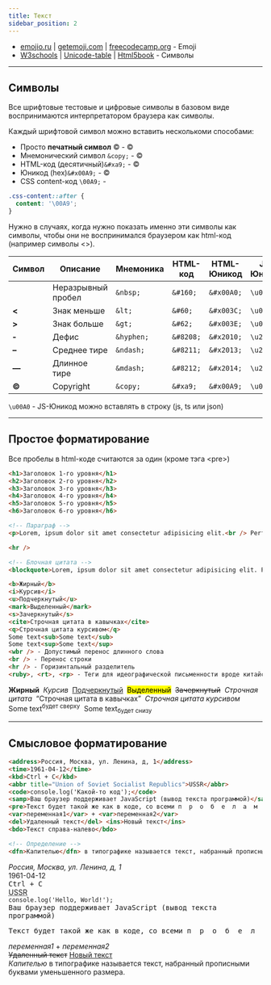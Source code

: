 ```yaml
---
title: Текст
sidebar_position: 2
---
```


* [emojio.ru](https://emojio.ru/) | [getemoji.com](https://getemoji.com/) | [freecodecamp.org](https://www.freecodecamp.org/news/all-emojis-emoji-list-for-copy-and-paste/) - Emoji
* [W3schools](https://www.w3schools.com/charsets/ref_utf_symbols.asp) | [Unicode-table](https://unicode-table.com/ru/html-entities/) | [Html5book](https://html5book.ru/specsimvoly-html) - Символы

***

## Символы

Все шрифтовые тестовые и цифровые символы в базовом виде воспринимаются интерпретатором браузера как символы.

Каждый шрифтовой символ можно вставить несколькоми способами:

- Просто **печатный символ** © - ©
- Мнемонический символ ```&copy;``` - &copy;
- HTML-код (десятичный)```&#xa9;``` - &#xa9;
- Юникод (hex)```&#x00A9;``` - <span>&#x00A9;</span>
- CSS content-код ```\00A9;``` - <span className="css-content"></span>

```css
.css-content::after {
  content: '\00A9';
}
```

Нужно в случаях, когда нужно показать именно эти символы как символы, чтобы они не воспринимался браузером как html-код (например символы &lt;&gt;).

|Символ|Описание|Мнемоника|HTML-код|HTML-Юникод|JS-Юникод|
|---|---|---|---|---|---|
||Неразрывный пробел|```&nbsp;```|```&#160;```|```&#x00A0;```|```\u00A0```|
|**<**|Знак меньше|```&lt;```|```&#60;```|```&#x003C;```|```\u003C```|
|**>**|Знак больше|```&gt;```|```&#62;```|```&#x003E;```|```\u003E```|
|**‐**|Дефис|```&hyphen;```|```&#8208;```|```&#x2010;```|```\u2010```|
|**–**|Среднее тире|```&ndash;```|```&#8211;```|```&#x2013;```|```\u2013```|
|**—**|Длинное тире|```&mdash;```|```&#8212;```|```&#x2014;```|```\u2014```|
|**©**|Copyright|```&copy;```|```&#xa9;```|```&#x00A9;```|```\u00A9```|

```\u00A0``` - JS-Юникод можно вставлять в строку (js, ts или json)

***

## Простое форматирование

Все пробелы в html-коде считаются за один (кроме тэга &lt;pre&gt;)

```html
<h1>Заголовок 1-го уровня</h1>
<h2>Заголовок 2-го уровня</h2>
<h3>Заголовок 3-го уровня</h3>
<h4>Заголовок 4-го уровня</h4>
<h5>Заголовок 5-го уровня</h5>
<h6>Заголовок 6-го уровня</h6>
```

```html
<!-- Параграф -->
<p>Lorem, ipsum dolor sit amet consectetur adipisicing elit.<br /> Perferendis, perspiciatis cumque. Illum sed accusantium suscipit? Distinctio, exercitationem nemo! Possimus debitis tempore nesciunt, fugit obcaecati dolores provident soluta nulla illum vero.</p>

<hr />

<!-- Блочная цитата -->
<blockquote>Lorem, ipsum dolor sit amet consectetur adipisicing elit. Perferendis, perspiciatis cumque. Illum sed accusantium suscipit? Distinctio, exercitationem nemo! Possimus debitis tempore nesciunt, fugit obcaecati dolores provident soluta nulla illum vero.</blockquote>
```

```html
<b>Жирный</b>
<i>Курсив</i>
<u>Подчеркнутый</u>
<mark>Выделенный</mark>
<s>Зачеркнутый</s>
<cite>Строчная цитата в кавычках</cite>
<q>Строчная цитата курсивом</q>
Some text<sub>Some text</sub>
Some text<sup>Some text</sup>
<wbr /> - Допустимый перенос длинного слова
<br /> - Перенос строки
<hr /> - Горизинтальный разделитель
<ruby>, <rt>, <rp> - Теги для идеографической письменности вроде китайского языка (используются редко)
```

<b>Жирный</b>&nbsp;
<i>Курсив</i>&nbsp;
<u>Подчеркнутый</u>&nbsp;
<mark>Выделенный</mark>&nbsp;
<s>Зачеркнутый</s>&nbsp;
<cite>Строчная цитата</cite>&nbsp;
<q>Строчная цитата в кавычках</q>&nbsp;
<cite>Строчная цитата курсивом</cite>&nbsp;
Some text<sup>будет сверху</sup>&nbsp;
Some text<sub>будет снизу</sub>&nbsp;

***

## Смысловое форматирование

```html
<address>Россия, Москва, ул. Ленина, д, 1</address>
<time>1961-04-12</time>
<kbd>Ctrl + C</kbd>
<abbr title="Union of Soviet Socialist Republics">USSR</abbr>
<code>console.log('Какой-то код');</code>
<samp>Ваш браузер поддерживает JavaScript (вывод текста программой)</samp>
<pre>Текст будет такой же как в коде, со всеми п  р  о  б  е  л  а  м  и</pre>
<var>переменная1</var> + <var>переменная2</var>
<del>Удаленный текст</del> <ins>Новый текст</ins>
<bdo>Текст справа-налево</bdo>

<!-- Определение -->
<dfn>Капителью</dfn> в типографике называется текст, набранный прописными буквами уменьшенного размера.
```

<address>Россия, Москва, ул. Ленина, д, 1</address>
<time>1961-04-12</time><br />
<kbd>Ctrl + C</kbd><br />
<abbr title="Union of Soviet Socialist Republics">USSR</abbr><br />
<code>console.log('Hello, World!');</code><br />
<samp>Ваш браузер поддерживает JavaScript (вывод текста программой)</samp><br />
<pre>Текст будет такой же как в коде, со всеми п  р  о  б  е  л  а  м  и</pre>
<span><var>переменная1</var> + <var>переменная2</var></span><br />
<span><del>Удаленный текст</del> <ins>Новый текст</ins></span><br />
<dfn>Капителью</dfn> в типографике называется текст, набранный прописными буквами уменьшенного размера.
